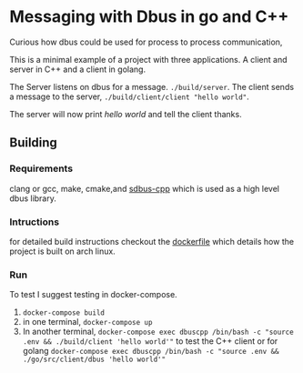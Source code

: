 # Messaging with Dbus in go and C++

Curious how dbus could be used for process to process communication,

This is a minimal example of a project with three applications. A client and server in C++ and a client in golang.

The Server listens on dbus for a message. `./build/server`. The client sends a message to the server, `./build/client/client "hello world"`.

The server will now print *hello world* and tell the client thanks.

## Building

### Requirements

clang or gcc, make, cmake,and [sdbus-cpp](https://github.com/Kistler-Group/sdbus-cpp) which is used as a high level dbus library. 

### Intructions

for detailed build instructions checkout the [dockerfile](./Dockerfile) which details how the project is built on arch linux.

### Run

To test I suggest testing in docker-compose.

1. `docker-compose build`
2. in one terminal, `docker-compose up`
3. In another terminal, `docker-compose exec dbuscpp /bin/bash -c "source .env && ./build/client 'hello world'"` to test the C++ client or for golang `docker-compose exec dbuscpp /bin/bash -c "source .env && ./go/src/client/dbus 'hello world'"`


